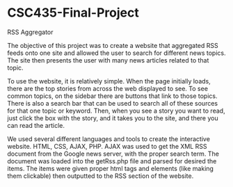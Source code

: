 # CSC435-Final-Project
RSS Aggregator

  The objective of this project was to create a website that aggregated RSS feeds onto one site and allowed the user to search for
different news topics. The site then presents the user with many news articles related to that topic.

 To use the website, it is relatively simple. When the page initially loads, there are the top stories from across the web displayed to see. 
To see common topics, on the sidebar there are buttons that link to those topics. There is also a search bar that can be used to search all 
of these sources for that one topic or keyword. Then, when you see a story you want to read, just click the box with the story, and it takes 
you to the site, and there you can read the article.

  We used several different languages and tools to create the interactive website. HTML, CSS, AJAX, PHP. AJAX was used to get the 
XML RSS document from the Google news server, with the proper search term. The document was loaded into the getRss.php file and parsed
for desired the items. The items were given proper html tags and elements (like making them clickable) then outputted to the RSS section 
of the website. 
